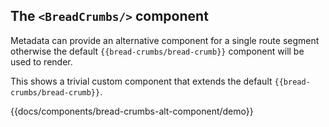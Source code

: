 ## The `<BreadCrumbs/>` component

Metadata can provide an alternative component for a single route segment otherwise the 
default `{{bread-crumbs/bread-crumb}}` component will be used to render.

This shows a trivial custom component that extends the default `{{bread-crumbs/bread-crumb}}`. 

{{docs/components/bread-crumbs-alt-component/demo}}
